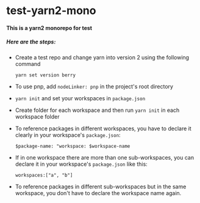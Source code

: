 # test-yarn2-mono

#### This is a yarn2 monorepo for test

##### Here are the steps:

* Create a test repo and change yarn into version 2 using the following command

  ```yarn set version berry```

* To use pnp, add `nodeLinker: pnp` in the project's root directory

* `yarn init` and set your workspaces in `package.json`

* Create folder for each workspace and then run `yarn init` in each workspace folder

* To reference packages in different workspaces, you have to declare it clearly in your workspace's   `package.json`:
  
  ```$package-name: "workspace: $workspace-name```

* If in one workspace there are more than one sub-workspaces, you can declare it in your workspace's `package.json` like this:
  
  ```workspaces:["a", "b"]```

* To reference packages in different sub-workspaces but in the same workspace, you don't have to declare the workspace name again.
